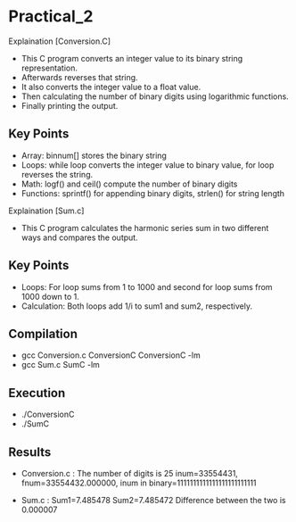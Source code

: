 # Practical_2

Explaination [Conversion.C] 

* This C program converts an integer value to its binary string representation.
* Afterwards reverses that string.
* It also converts the integer value to a float value.
* Then calculating the number of binary digits using logarithmic functions.
* Finally printing the output.

## Key Points 

* Array: binnum[] stores the binary string
* Loops: while loop converts the integer value to binary value, for loop reverses the string.
* Math: logf() and ceil() compute the number of binary digits
* Functions: sprintf() for appending binary digits, strlen() for string length


Explaination [Sum.c]

* This C program calculates the harmonic series sum in two different ways and compares the output.

## Key Points 

* Loops: For loop sums from 1 to 1000 and second for loop sums from 1000 down to 1.
* Calculation: Both loops add 1/i to sum1 and sum2, respectively.


## Compilation 

* gcc Conversion.c ConversionC ConversionC -lm
* gcc Sum.c SumC -lm

## Execution

* ./ConversionC
* ./SumC

## Results 

* Conversion.c : The number of digits is 25 inum=33554431,  fnum=33554432.000000, inum in binary=1111111111111111111111111

* Sum.c : Sum1=7.485478  Sum2=7.485472 Difference between the two is 0.000007
